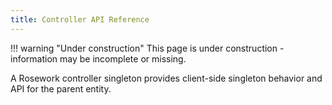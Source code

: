 ```yaml
---
title: Controller API Reference
---
```


!!! warning "Under construction"
	This page is under construction - information may be incomplete or missing.

A Rosework controller singleton provides client-side singleton behavior and API for the parent entity.